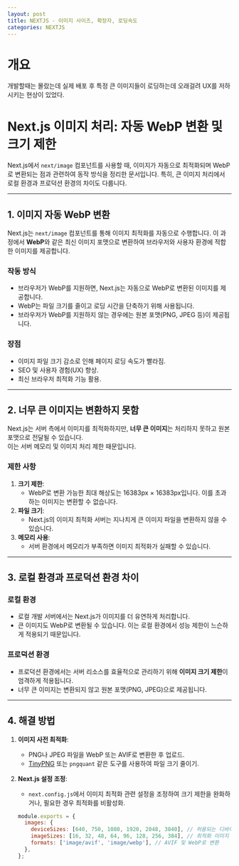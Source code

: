 ```yaml
---
layout: post
title: NEXTJS - 이미지 사이즈, 확장자, 로딩속도
categories: NEXTJS
---
```


# 개요
개발할때는 몰랐는데 실제 배포 후 특정 큰 이미지들이 로딩하는데 오래걸려 UX를 저하시키는 현상이 있었다.

# Next.js 이미지 처리: 자동 WebP 변환 및 크기 제한

Next.js에서 `next/image` 컴포넌트를 사용할 때, 이미지가 자동으로 최적화되며 WebP로 변환되는 점과 관련하여 동작 방식을 정리한 문서입니다. 특히, 큰 이미지 처리에서 로컬 환경과 프로덕션 환경의 차이도 다룹니다.

---

## **1. 이미지 자동 WebP 변환**

Next.js는 `next/image` 컴포넌트를 통해 이미지 최적화를 자동으로 수행합니다. 이 과정에서 **WebP**와 같은 최신 이미지 포맷으로 변환하여 브라우저와 사용자 환경에 적합한 이미지를 제공합니다.

### **작동 방식**
- 브라우저가 WebP를 지원하면, Next.js는 자동으로 WebP로 변환된 이미지를 제공합니다.
- WebP는 파일 크기를 줄이고 로딩 시간을 단축하기 위해 사용됩니다.
- 브라우저가 WebP를 지원하지 않는 경우에는 원본 포맷(PNG, JPEG 등)이 제공됩니다.

### **장점**
- 이미지 파일 크기 감소로 인해 페이지 로딩 속도가 빨라짐.
- SEO 및 사용자 경험(UX) 향상.
- 최신 브라우저 최적화 기능 활용.

---

## **2. 너무 큰 이미지는 변환하지 못함**

Next.js는 서버 측에서 이미지를 최적화하지만, **너무 큰 이미지**는 처리하지 못하고 원본 포맷으로 전달될 수 있습니다.  
이는 서버 메모리 및 이미지 처리 제한 때문입니다.

### **제한 사항**
1. **크기 제한**:
   - WebP로 변환 가능한 최대 해상도는 16383px × 16383px입니다. 이를 초과하는 이미지는 변환할 수 없습니다.
2. **파일 크기**:
   - Next.js의 이미지 최적화 서버는 지나치게 큰 이미지 파일을 변환하지 않을 수 있습니다.
3. **메모리 사용**:
   - 서버 환경에서 메모리가 부족하면 이미지 최적화가 실패할 수 있습니다.

---

## **3. 로컬 환경과 프로덕션 환경 차이**

### **로컬 환경**
- 로컬 개발 서버에서는 Next.js가 이미지를 더 유연하게 처리합니다.
- 큰 이미지도 WebP로 변환될 수 있습니다. 이는 로컬 환경에서 성능 제한이 느슨하게 적용되기 때문입니다.

### **프로덕션 환경**
- 프로덕션 환경에서는 서버 리소스를 효율적으로 관리하기 위해 **이미지 크기 제한**이 엄격하게 적용됩니다.
- 너무 큰 이미지는 변환되지 않고 원본 포맷(PNG, JPEG)으로 제공됩니다.

---

## **4. 해결 방법**

1. **이미지 사전 최적화**:
   - PNG나 JPEG 파일을 WebP 또는 AVIF로 변환한 후 업로드.
   - [TinyPNG](https://tinypng.com/) 또는 `pngquant` 같은 도구를 사용하여 파일 크기 줄이기.

2. **Next.js 설정 조정**:
   - `next.config.js`에서 이미지 최적화 관련 설정을 조정하여 크기 제한을 완화하거나, 필요한 경우 최적화를 비활성화.
   ```javascript
   module.exports = {
     images: {
       deviceSizes: [640, 750, 1080, 1920, 2048, 3840], // 허용되는 디바이스 크기
       imageSizes: [16, 32, 48, 64, 96, 128, 256, 384], // 최적화 이미지 크기
       formats: ['image/avif', 'image/webp'], // AVIF 및 WebP로 변환
     },
   };
